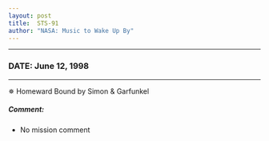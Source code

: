```yaml
---
layout: post
title:  STS-91
author: "NASA: Music to Wake Up By"
---
```


----
### DATE: June 12, 1998
----
✵ Homeward Bound by Simon & Garfunkel

##### Comment:
* No mission comment
